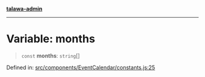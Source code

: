 [**talawa-admin**](../../../../README.md)

***

# Variable: months

> `const` **months**: `string`[]

Defined in: [src/components/EventCalendar/constants.js:25](https://github.com/MayankJha014/talawa-admin/blob/0dd35cc200a4ed7562fa81ab87ec9b2a6facd18b/src/components/EventCalendar/constants.js#L25)
